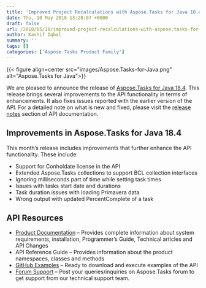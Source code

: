 ```yaml
---
title: 'Improved Project Recalculations with Aspose.Tasks for Java 18.4'
date: Thu, 10 May 2018 13:28:07 +0000
draft: false
url: /2018/05/10/improved-project-recalculations-with-aspose.tasks-for-java-18.4/
author: Kashif Iqbal
summary: ''
tags: []
categories: ['Aspose.Tasks Product Family']
---
```




{{< figure align=center src="images/Aspose.Tasks-for-Java.png" alt="Aspose.Tasks for Java">}}


We are pleased to announce the release of [Aspose.Tasks for Java 18.4][1]. This release brings several improvements to the API functionality in terms of enhancements. It also fixes issues reported with the earlier version of the API. For a detailed note on what is new and fixed, please visit the [release notes][2] section of API documentation.

## Improvements in Aspose.Tasks for Java 18.4

This month’s release includes improvements that further enhance the API functionality. These include:

*   Support for Conholdate license in the API
*   Extended Aspose.Tasks collections to support BCL collection interfaces
*   Ignoring milliseconds part of time while setting task times
*   Issues with tasks start date and durations
*   Task duration issues with loading Primavera data
*   Wrong output with updated PercentComplete of a task

## API Resources

*   [Product Documentation][3] – Provides complete information about system requirements, installation, Programmer’s Guide, Technical articles and API Changes
*   API Reference Guide – Provides information about the product namespaces, classes and methods
*   [GitHub Examples][4] – Ready to download and execute examples of the API
*   [Forum Support][5] – Post your queries/inquiries on Aspose.Tasks forum to get support from our technical support team.




[1]: https://artifact.aspose.com/webapp/#/artifacts/browse/tree/General/repo/com/aspose/aspose-tasks/18.4
[2]: https://docs.aspose.com/tasks/java/aspose-tasks-for-java-18-4-release-notes/
[3]: https://docs.aspose.com/tasks/java/
[4]: https://github.com/asposetasks/Aspose_TASKS_Java
[5]: https://forum.aspose.com/c/tasks




